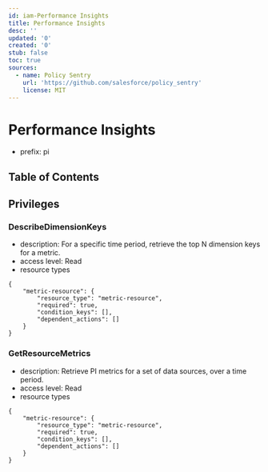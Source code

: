 ```yaml
---
id: iam-Performance Insights
title: Performance Insights
desc: ''
updated: '0'
created: '0'
stub: false
toc: true
sources:
  - name: Policy Sentry
    url: 'https://github.com/salesforce/policy_sentry'
    license: MIT
---
```

# Performance Insights
- prefix: pi

## Table of Contents

## Privileges
### DescribeDimensionKeys
- description: For a specific time period, retrieve the top N dimension keys for a metric.
- access level: Read
- resource types
```
{
    "metric-resource": {
        "resource_type": "metric-resource",
        "required": true,
        "condition_keys": [],
        "dependent_actions": []
    }
}
```
### GetResourceMetrics
- description: Retrieve PI metrics for a set of data sources, over a time period.
- access level: Read
- resource types
```
{
    "metric-resource": {
        "resource_type": "metric-resource",
        "required": true,
        "condition_keys": [],
        "dependent_actions": []
    }
}
```
